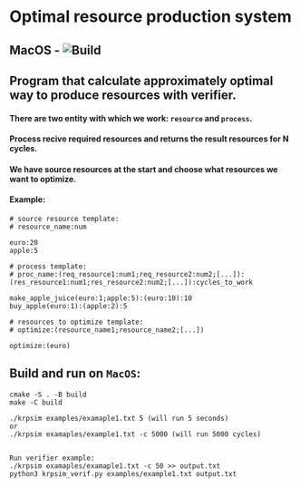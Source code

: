 # Optimal resource production system

## MacOS - ![Build](https://github.com/dolovnyak/orp-system/actions/workflows/build.yml/badge.svg?branch=master)


Program that calculate approximately optimal way to produce resources with verifier.
--------------

#### There are two entity with which we work: `resource` and `process`.
#### Process recive required resources and returns the result resources for N cycles.
#### We have source resources at the start and choose what resources we want to optimize.

#### Example:
```
# source resource template:
# resource_name:num

euro:20
apple:5

# process template:   
# proc_name:(req_resource1:num1;req_resource2:num2;[...]):(res_resource1:num1;res_resource2:num2;[...]):cycles_to_work

make_apple_juice(euro:1;apple:5):(euro:10):10
buy_apple(euro:1):(apple:2):5

# resources to optimize template:
# optimize:(resource_name1;resource_name2;[...])

optimize:(euro)
```

Build and run on `MacOS`:
-------
```
cmake -S . -B build
make -C build

./krpsim examples/examaple1.txt 5 (will run 5 seconds)
or 
./krpsim examaples/example1.txt -c 5000 (will run 5000 cycles)


Run verifier example:
./krpsim examaples/examaple1.txt -c 50 >> output.txt
python3 krpsim_verif.py examples/example1.txt output.txt
```
